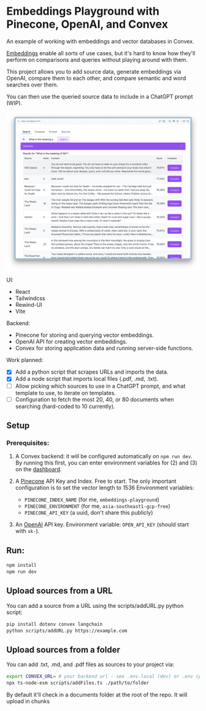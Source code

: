 # Embeddings Playground with Pinecone, OpenAI, and Convex

An example of working with embeddings and vector databases in Convex.

[Embeddings](https://stack.convex.dev/the-magic-of-embeddings) enable all sorts
of use cases, but it's hard to know how they'll perform on comparisons and
queries without playing around with them.

This project allows you to add source data, generate embeddings via OpenAI,
compare them to each other, and compare semantic and word searches over them.

You can then use the queried source data to include in a ChatGPT prompt (WIP).

![](./screenshot.png)

UI:
- React
- Tailwindcss
- Rewind-UI
- Vite

Backend:
- Pinecone for storing and querying vector embeddings.
- OpenAI API for creating vector embeddings.
- Convex for storing application data and running server-side functions.

Work planned:
- [x] Add a python script that scrapes URLs and imports the data.
- [x] Add a node script that imports local files (.pdf, .md, .txt).
- [ ] Allow picking which sources to use in a ChatGPT prompt, and what template to use, to iterate on templates.
- [ ] Configuration to fetch the most 20, 40, or 80 documents when searching (hard-coded to 10 currently).

## Setup

### Prerequisites:

1. A Convex backend: it will be configured automatically on `npm run dev`.
  By running this first, you can enter environment variables for (2) and (3) on
  the [dashboard](https://dashboard.convex.dev).

2. A [Pinecone](https://app.pinecone.io/) API Key and Index. Free to start.
  The only important configuration is to set the vector length to 1536
  Environment variables:
    - `PINECONE_INDEX_NAME` (for me, `embeddings-playground`)
	- `PINECONE_ENVIRONMENT` (for me, `asia-southeast1-gcp-free`)
    - `PINECONE_API_KEY` (a uuid, don't share this publicly)

3. An [OpenAI](https://platform.openai.com/) API key.
  Environment variable: `OPEN_API_KEY` (should start with `sk-`).

## Run:

```bash
npm install
npm run dev
```

## Upload sources from a URL

You can add a source from a URL using the scripts/addURL.py python script:
```sh
pip install dotenv convex langchain
python scripts/addURL.py https://example.com
```

## Upload sources from a folder

You can add .txt, .md, and .pdf files as sources to your project via:

```sh
export CONVEX_URL= # your backend url - see .env.local (dev) or .env (prod)
npx ts-node-esm scripts/addFiles.ts ./path/to/folder
```

By default it'll check in a documents folder at the root of the repo.
It will upload in chunks
